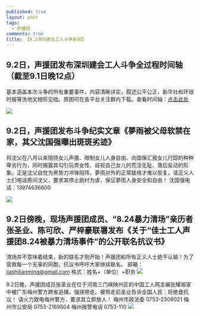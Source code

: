 ```yaml
---
published: true
layout: post
tags:
  - 声援团
comments: true
title: 【9.2深圳建会工人斗争新闻】
---
```


## 9.2日，声援团发布深圳建会工人斗争全过程时间轴（截至9.1日晚12点）

基本涵盖本次斗争的所有重要事件，内容清晰详实，叙述公平公正，新华社和环球时报等洗地文相形见绌。原图可在各平台关注群内下载。查看时间轴：[点击此处](https://fanduiqingchang01.github.io/xinshijianzhou02/)

![](https://ae01.alicdn.com/kf/HTB1Qet8KxGYBuNjy0Fnq6x5lpXak.jpg)


## 9.2日，声援团发布斗争纪实文章《夢雨被父母软禁在家，其父沈国强曝出斑斑劣迹》

将沈父在八月以来阻挠女儿声援、限制女儿人身自由、向国保汇报女儿行踪的种种卑劣行为，同时揭露其勾引玩弄女性、歧视自己女儿的荒淫无耻、落后反动的形象。正是沈父自觉为黑势力冲锋陷阵，夢雨对外的正常联络才难以恢复。请正义人士们电话质问沈父，要求其停止助纣为虐，保证夢雨人身安全和自由！
沈国强电话：13974636600

![](https://ae01.alicdn.com/kf/HTB1.Vzcu.OWBKNjSZKzq6xfWFXak.jpg)

## 9.2日傍晚，现场声援团成员、“8.24暴力清场”亲历者张圣业、陈可欣、严梓豪联署发布《关于“佳士工人声援团8.24被暴力清场事件”的公开联名抗议书》

清场并不意味着结束，新的联名才刚开始！声援团和所有正义人士绝不认输！为了营救每一个无辜的同胞，抗议书呼吁大家继续联名。
邮箱：[jiashilianming@gmail.com](mailto:jiashilianming@gmail.com)
格式：姓名+（单位）+职务
![](https://ae01.alicdn.com/kf/HTB1DX7dKgmTBuNjy1Xbq6yMrVXaT.jpg)



9.2日晚，声援团成员张圣业在位于河南三门峡陕州区的中国工人网主编张耀祖家中被广东梅州警方跨省追捕，强挟带走。被带走前圣业告诉全国人民：将绝食抗议！
请火力致电梅州警方，要求其立即放人！
梅州市政法委 0753-2308021
梅州市公安局 0753-2169504
梅州报警电话 0753-110
![](https://i.loli.net/2018/08/27/5b8401806255f.bmp)
